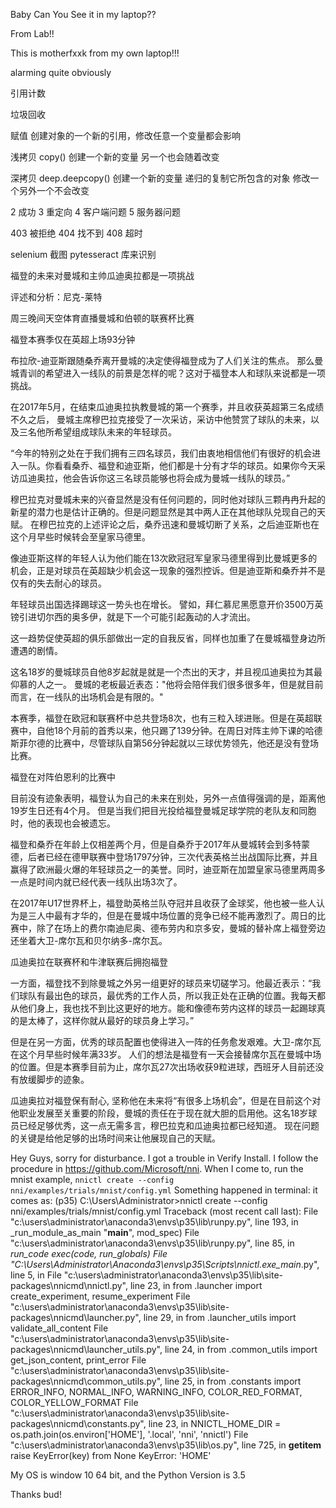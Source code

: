 Baby Can You See it in my laptop??

From Lab!!


This is motherfxxk from my own laptop!!!


alarming
quite obviously 

引用计数

垃圾回收

赋值 创建对象的一个新的引用，修改任意一个变量都会影响


浅拷贝 copy() 创建一个新的变量 另一个也会随着改变

深拷贝 deep.deepcopy() 创建一个新的变量 递归的复制它所包含的对象 修改一个另外一个不会改变 

2 成功
3 重定向
4 客户端问题
5 服务器问题

403 被拒绝
404 找不到
408 超时

selenium 截图
pytesseract 库来识别

福登的未来对曼城和主帅瓜迪奥拉都是一项挑战

评述和分析：尼克-莱特

周三晚间天空体育直播曼城和伯顿的联赛杯比赛

福登本赛季仅在英超上场93分钟

布拉欣-迪亚斯跟随桑乔离开曼城的决定使得福登成为了人们关注的焦点。 那么曼城青训的希望进入一线队的前景是怎样的呢？这对于福登本人和球队来说都是一项挑战。

在2017年5月，在结束瓜迪奥拉执教曼城的第一个赛季，并且收获英超第三名成绩不久之后，  曼城主席穆巴拉克接受了一次采访，采访中他赞赏了球队的未来，以及三名他所希望组成球队未来的年轻球员。 

“今年的特别之处在于我们拥有三四名球员，我们由衷地相信他们有很好的机会进入一队。你看看桑乔、福登和迪亚斯，他们都是十分有才华的球员。如果你今天采访瓜迪奥拉，他会告诉你这三名球员能够也将会成为曼城一线队的球员。”

穆巴拉克对曼城未来的兴奋显然是没有任何问题的，同时他对球队三颗冉冉升起的新星的潜力也是估计正确的。但是问题显然是其中两人正在其他球队兑现自己的天赋。 在穆巴拉克的上述评论之后，桑乔迅速和曼城切断了关系，之后迪亚斯也在这个月早些时候转会至皇家马德里。

像迪亚斯这样的年轻人认为他们能在13次欧冠冠军皇家马德里得到比曼城更多的机会，正是对球员在英超缺少机会这一现象的强烈控诉。但是迪亚斯和桑乔并不是仅有的失去耐心的球员。

年轻球员出国选择踢球这一势头也在增长。 譬如，拜仁慕尼黑愿意开价3500万英镑引进切尔西的奥多伊，就是下一个可能引起轰动的人才流出。

这一趋势促使英超的俱乐部做出一定的自我反省，同样也加重了在曼城福登身边所遭遇的剧情。 

这名18岁的曼城球员自他8岁起就是就是一个杰出的天才，并且视瓜迪奥拉为其最仰慕的人之一。  曼城的老板最近表态："他将会陪伴我们很多很多年，但是就目前而言，在一线队的出场机会是有限的。"  

本赛季，福登在欧冠和联赛杯中总共登场8次，也有三粒入球进账。但是在英超联赛中，自他18个月前的首秀以来，他只踢了139分钟。在周日对阵主帅下课的哈德斯菲尔德的比赛中，尽管球队自第56分钟起就以三球优势领先，他还是没有登场比赛。

福登在对阵伯恩利的比赛中

目前没有迹象表明，福登认为自己的未来在别处，另外一点值得强调的是，距离他19岁生日还有4个月。 但是当我们把目光投给福登曼城足球学院的老队友和同胞时，他的表现也会被遗忘。

福登和桑乔在年龄上仅相差两个月，但是自桑乔于2017年从曼城转会到多特蒙德，后者已经在德甲联赛中登场1797分钟，三次代表英格兰出战国际比赛，并且赢得了欧洲最火爆的年轻球员之一的美誉。同时，迪亚斯在加盟皇家马德里两周多一点是时间内就已经代表一线队出场3次了。

在2017年U17世界杯上，福登助英格兰队夺冠并且收获了金球奖，他也被一些人认为是三人中最有才华的，但是在曼城中场位置的竞争已经不能再激烈了。周日的比赛中，除了在场上的费尔南迪尼奥、德布劳内和京多安，曼城的替补席上福登旁边还坐着大卫-席尔瓦和贝尔纳多-席尔瓦。

 瓜迪奥拉在联赛杯和牛津联赛后拥抱福登

一方面，福登找不到除曼城之外另一组更好的球员来切磋学习。他最近表示：“我们球队有最出色的球员，最优秀的工作人员，所以我正处在正确的位置。我每天都从他们身上，我也找不到比这更好的地方。能和像德布劳内这样的球员一起踢球真的是太棒了，这样你就从最好的球员身上学习。”

但是在另一方面，优秀的球员配置也使得进入一阵的任务愈发艰难。大卫-席尔瓦在这个月早些时候年满33岁。 人们的想法是福登有一天会接替席尔瓦在曼城中场的位置。但是本赛季目前为止，席尔瓦27次出场收获9粒进球，西班牙人目前还没有放缓脚步的迹象。

瓜迪奥拉对福登保有耐心, 坚称他在未来将“有很多上场机会”，但是在目前这个对他职业发展至关重要的阶段，曼城的责任在于现在就大胆的启用他。这名18岁球员已经足够优秀，这一点无需多言，穆巴拉克和瓜迪奥拉都已经知道。 现在问题的关键是给他足够的出场时间来让他展现自己的天赋。



Hey Guys, sorry for disturbance. I got a trouble in Verify Install. 
I follow the procedure in https://github.com/Microsoft/nni.
When I come to, run the mnist example,  `nnictl create --config nni/examples/trials/mnist/config.yml`
Something happened in terminal:
it comes as:
(p35) C:\Users\Administrator>nnictl create --config nni/examples/trials/mnist/config.yml
Traceback (most recent call last):
  File "c:\users\administrator\anaconda3\envs\p35\lib\runpy.py", line 193, in _run_module_as_main
    "__main__", mod_spec)
  File "c:\users\administrator\anaconda3\envs\p35\lib\runpy.py", line 85, in _run_code
    exec(code, run_globals)
  File "C:\Users\Administrator\Anaconda3\envs\p35\Scripts\nnictl.exe\__main__.py", line 5, in <module>
  File "c:\users\administrator\anaconda3\envs\p35\lib\site-packages\nnicmd\nnictl.py", line 23, in <module>
    from .launcher import create_experiment, resume_experiment
  File "c:\users\administrator\anaconda3\envs\p35\lib\site-packages\nnicmd\launcher.py", line 29, in <module>
    from .launcher_utils import validate_all_content
  File "c:\users\administrator\anaconda3\envs\p35\lib\site-packages\nnicmd\launcher_utils.py", line 24, in <module>
    from .common_utils import get_json_content, print_error
  File "c:\users\administrator\anaconda3\envs\p35\lib\site-packages\nnicmd\common_utils.py", line 25, in <module>
    from .constants import ERROR_INFO, NORMAL_INFO, WARNING_INFO, COLOR_RED_FORMAT, COLOR_YELLOW_FORMAT
  File "c:\users\administrator\anaconda3\envs\p35\lib\site-packages\nnicmd\constants.py", line 23, in <module>
    NNICTL_HOME_DIR = os.path.join(os.environ['HOME'], '.local',  'nni', 'nnictl')
  File "c:\users\administrator\anaconda3\envs\p35\lib\os.py", line 725, in __getitem__
    raise KeyError(key) from None
KeyError: 'HOME'

My OS is window 10 64 bit, and the Python Version is 3.5

Thanks bud!
